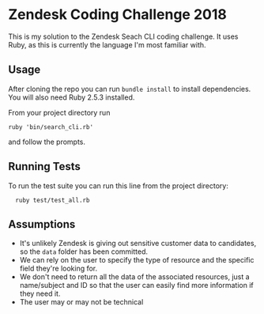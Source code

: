 # Zendesk Coding Challenge 2018

This is my solution to the Zendesk Seach CLI coding challenge. It uses Ruby, as this is currently the language I'm most familiar with.

## Usage

After cloning the repo you can run `bundle install` to install dependencies. You will also need Ruby 2.5.3 installed.

From your project directory run

```
ruby 'bin/search_cli.rb'
```

and follow the prompts.

## Running Tests

To run the test suite you can run this line from the project directory:

```
  ruby test/test_all.rb
```

## Assumptions
- It's unlikely Zendesk is giving out sensitive customer data to candidates, so the `data` folder has been committed.
- We can rely on the user to specify the type of resource and the specific field they're looking for.
- We don't need to return all the data of the associated resources, just a name/subject and ID so that the user can easily find more information if they need it.
- The user may or may not be technical


